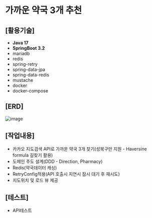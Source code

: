 # 가까운 약국 3개 추천
## [활용기술] <br>
* **Java 17** <br>
* **SpringBoot 3.2**<br>
* mariadb<br>
* redis<br>
* spring-retry<br>
* spring-data-jpa<br>
* spring-data-redis<br>
* mustache<br> 
* docker<br>
* docker-compose<br>

## [ERD]<br>
![image](https://github.com/MyoungSoo7/pharmacyrecommend/assets/13523622/80e9bcc1-0b6b-49f1-9f42-fae832375626)<br>

## [작업내용]<br>
* 카카오 지도검색 API로 가까운 약국 3개 찾기(성북구만 지원 - Haversine formula 길찾기 활용)
* 도메인 주도 설계(DDD - Direction, Pharmacy)
* Redis(약국데이터 캐싱)
* RetryConfig적용(API 호출시 지연시 잠시 대기 후 재시도)
* 지도위치 및 로드 뷰 제공
  
## [테스트]<br>
* API테스트 



